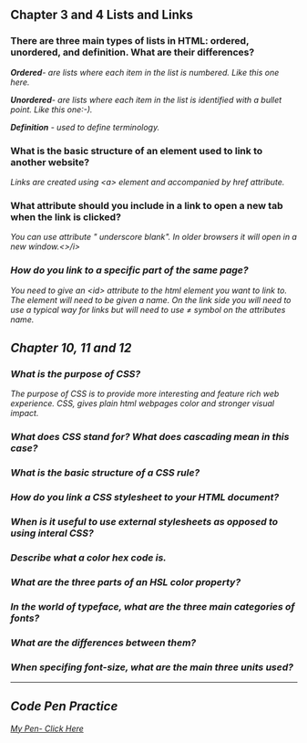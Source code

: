 <head>

<style type="text/ css">

h2 {
   font-family: Arial;
   color: red;
 }
  </style>

</head>



<h2> Chapter 3 and 4 Lists and Links</h2>

   <p><h3> There are three main types of lists in HTML: ordered, unordered, and definition. What are their differences?</h3></p>

   <p><i> <b>Ordered</b>- are lists where each item in the list is numbered. Like this one here.</p></i>
   <p><i> <b>Unordered</b>- are lists where each item in the list is identified with a bullet point. Like this one:-).</p></i>
   <p><i><b>Definition</b> - used to define terminology.</i></p>

   <p><h3>What is the basic structure of an element used to link to another website?</h3></p>
   <p><i> Links are created using &lt;a&gt; element and accompanied by href attribute. </i>


<p><h3>What attribute should you include in a link to open a new tab when the link is clicked?</h3></p>

<p> <i>You can use attribute " underscore blank". In older browsers it will open in a new window.<>/i>

<p><h3>How do you link to a specific part of the same page?</h3></p>

<i>You need to give an &lt;id&gt; attribute to the html element you want to link to. The element will need to be given a name. On the link side you will need to use a typical way for links but will need to use ≠ symbol on the attributes name.</i>

<h2> Chapter 10, 11 and 12</h2>

<p> <h3>What is the purpose of CSS?</h3>
   <i> The purpose of CSS is to provide more interesting and feature rich web experience.
   CSS, gives plain html webpages color and stronger visual impact. </i>
<p><h3>What does CSS stand for? What does cascading mean in this case?</h3>
<p><h3>What is the basic structure of a CSS rule?</h3>
<p><h3>How do you link a CSS stylesheet to your HTML document?</h3>
<p><h3>When is it useful to use external stylesheets as opposed to using interal CSS?</h3>
<p><h3>Describe what a color hex code is.</h3>
<p><h3>What are the three parts of an HSL color property?</h3>
<p><h3>In the world of typeface, what are the three main categories of fonts?</h3>
<p><h3>What are the differences between them?</h3>
<p><h3>When specifing font-size, what are the main three units used?</h3>

<hr />

<h2> Code Pen Practice</h2>
<p> <a href= "https://codepen.io/ttarlov/pen/OJLOaMg?editors=1000">My Pen- Click Here</a>
